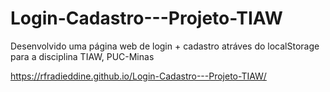 # Login-Cadastro---Projeto-TIAW
Desenvolvido uma página web de login + cadastro atráves do localStorage para a disciplina TIAW, PUC-Minas

https://rfradieddine.github.io/Login-Cadastro---Projeto-TIAW/
